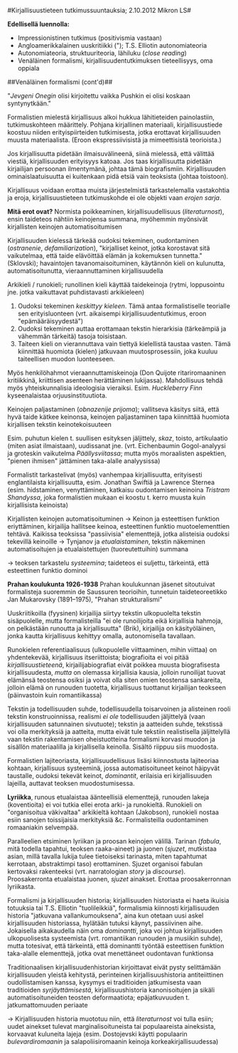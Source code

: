 #Kirjallisuustieteen tutkimussuuntauksia; 2.10.2012 Mikron LS#

**Edellisellä luennolla:**

* Impressionistinen tutkimus (positivismia vastaan)
* Angloamerikkalainen uuskritiikki ("); T.S. Elliotin autonomiateoria
* Autonomiateoria, struktuuriteoria, lähiluku (_close reading_)
* Venäläinen formalismi, kirjallisuudentutkimuksen tieteellisyys, oma oppiala

##Venäläinen formalismi (cont'd)##

"_Jevgeni Onegin_ olisi kirjoitettu vaikka Pushkin ei olisi koskaan syntynytkään."

Formalistien mielestä kirjallisuus alkoi hukkua lähitieteiden painolastiin, 
tutkimuskohteen määrittely. Pohjana kirjallinen materiaali, kirjallisuustiede
koostuu niiden erityispiirteiden tutkimisesta, jotka erottavat kirjallisuuden
muusta materiaalista.  (Eroon ekspressiivisistä ja mimeettisistä teorioista.)

Jos kirjallisuutta pidetään ilmaisuvälineenä, siinä mielessä, että välittää viestiä,
kirjallisuuden erityisyys katoaa. Jos taas kirjallisuutta pidetään kirjailijan
persoonan ilmentymänä, johtaa tämä biografismiin. Kirjallisuuden ominaislaatuisuutta
ei kuitenkaan pidä etsiä vain teoksista (johtaa toistoon).

Kirjallisuus voidaan erottaa muista järjestelmistä tarkastelemalla vastakohtia
ja eroja, kirjallisuustieteen tutkimuskohde ei ole objekti vaan _erojen sarja_.

**Mitä erot ovat?** Normista poikkeaminen, kirjallisuudellisuus (_literaturnost_), ensin
taideteos nähtiin keinojensa summana, myöhemmin myönsivät kirjallisten keinojen
automatisoitumisen  

Kirjallisuuden kielessä tärkeää oudoksi tekeminen, oudontaminen (_ostranenie_, _defamiliarization_),
"kirjalliset keinot, jotka korostavat sitä vaikutelmaa, että taide elävöittää elämän
ja kokemuksen tunnetta." (Sklovski); havaintojen tavanomaisoituminen, käytännön
kieli on kulunutta, automatisoitunutta, vieraannuttaminen kirjallisuudella

Arkikieli / runokieli; runollinen kieli käyttää taidekeinoja (rytmi, loppusointu
jne. jotka vaikuttavat puhdistavasti arkikieleen) 

1. Oudoksi tekeminen _keskittyy kieleen_. Tämä antaa formalistiselle teorialle sen erityisluonteen 
(vrt. aikaisempi kirjallisuudentutkimus, eroon "epämääräisyydestä")
2. Oudoksi tekeminen auttaa erottamaan tekstin hierarkisia (tärkeämpiä ja vähemmän tärkeitä)
tasoja toisistaan.
3. Taiteen kieli on vierannuttava vain tiettyä kielellistä taustaa vasten. Tämä kiinnittää
huomiota (kielen) jatkuvaan muutosprosessiin, joka kuuluu taiteellisen muodon luonteeseen.

Myös henkilöhahmot vieraannuttamiskeinoja (Don Quijote ritariromaaninen 
kritiikkinä, kriittisen asenteen herättäminen lukijassa). Mahdollisuus tehdä myös 
yhteiskunnalisia ideologisia vieraiksi. Esim. _Huckleberry Finn_ kyseenalaistaa orjuusinstituutiota.

Keinojen paljastaminen (_obnazenije prijoma_); vallitseva käsitys siitä, että hyvä taide
kätkee keinonsa, keinojen paljastaminen tapa kiinnittää huomiota kirjallisen tekstin
keinotekoisuuteen 

Esim. puhutun kielen t. suullisen esityksen jäljittely, _skaz_, toisto, artikulaatio (miten
asiat ilmaistaan), uudissanat jne. (vrt. Eichenbaumin Gogol-analyysi ja groteskin vaikutelma
_Päällysviitassa_; mutta myös moraalisten aspektien, "pienen ihmisen" jättäminen taka-alalle analyysissa)

Formalistit tarkastelivat (myös) vanhempaa kirjallisuutta, erityisesti englantilaista
kirjallisuutta, esim. Jonathan Swiftiä ja Lawrence Sternea (esim. hidstaminen, venyttäminen,
katkaisu oudontamisen keinoina _Tristram Shandyssa_, joka formalistien mukaan ei koostu
t. kerro muusta kuin kirjallisista keinoista)

Kirjallisten keinojen automatisoituminen &rarr; Keinon ja esteettisen funktion eriyttäminen,
kirjailija hallitsee keinoa, esteettinen funktio muotoelementtien tehtävä. Kaikissa teoksissa
"passiivisia" elementtejä, jotka alisteisia oudoksi tekevillä keinoille &rarr;
Tynjanov ja _etualaistaminen_, tekstin näkeminen automatisoitujen ja etualaistettujen (tuoreutettuihin)
summana 

&rarr; teoksen tarkastelu _systeemina_; taideteos ei suljettu, tärkeintä, että esteettinen
funktio dominoi

**Prahan koulukunta 1926-1938** Prahan koulukunnan jäsenet 
sitoutuivat formalisteja suoremmin de Saussuren teorioihin,
tunnetuin taideteoreetikko Jan Mukarovsky (1891&ndash;1975), "Prahan strukturalismi"

Uuskriitikoilla (fyysinen) kirjailija siirtyy tekstin ulkopuolelta tekstin sisäpuolelle,
mutta formalisteilla "ei ole runoilijoita eikä kirjallisia hahmoja,
on pelkästään runoutta ja kirjallisuutta" (Brik), kirjailija on käsityöläinen, jonka
kautta kirjallisuus kehittyy omalla, autonomisella tavallaan. 

Runokielen referentiaalisuus (ulkopuolelle viittaaminen, mihin viittaa) on yhdentekevää,
kirjallisuus itseriittoista; biografioita ei voi pitää _kirjallisuustieteenä_, kirjailijabiografiat
eivät poikkea muusta biografisesta kirjallisuudesta, _mutta_ on olemassa kirjallisia
kausia, jolloin runoilijat tuovat elämänsä teostensa osiksi ja voivat olla siten omien
teostensa sankareita, jolloin elämä on runouden tuotetta, kirjallisuus tuottanut kirjailijan
teokseen (päinvastoin kuin romantiikassa)

Tekstin ja todellisuuden suhde, todellisuudella toisarvoinen ja alisteinen rooli tekstin
konstruoinnissa, realismi _ei ole_ todellisuuden jäljittelyä (vaan kirjallisuuden satunnainen
sivutuote); tekstin ja aatteiden suhde, tekstissä voi olla merkityksiä ja aatteita, mutta
eivät tule tekstiin realistisella jäljittelyllä vaan tekstin rakentamisen oheistuotteina
formalismi korvasi muodon ja sisällön materiaalilla ja kirjallisella keinolla. Sisältö riippuu
siis muodosta.

Formalistien lajiteoriasta, kirjallisuudellisuus lisäsi kiinnostusta lajiteoriaa kohtaan,
kirjallisuus systeeminä, jossa automatisoituneet keinot häipyvät taustalle, oudoksi tekevät
keinot, _dominantit_, erilaisia eri kirjallisuuden lajeilla, auttavat teoksen muodostumisessa.

**Lyriikka**, runous etualaistaa äänteellisiä elementtejä, runouden lakeja (koventioita) ei
voi tutkia ellei erota arki- ja runokieltä. Runokieli on "organisoitua väkivaltaa" arkikieltä
kohtaan (Jakobson), runokieli nostaa esiin sanojen toissijaisia merkityksiä &amp;c. Formalisteilla
oudontaminen romaaniakin selvempää.

Paralleelien etsiminen lyriikan ja proosan keinojen välillä. Tarinan (_fabula_, mitä todella
tapahtui, teoksen raaka-aineet) ja juonen (_sjuzet_, mutkistaa asian, millä tavalla lukija
tulee tietoiseksi tarinasta, miten tapahtumat kerrotaan, abstraktimpi taso) erottaminen.
Sjuzet organisoi fabulan kertovaksi rakenteeksi (vrt. narratologian _story_ ja _discourse_).
Proosakerronta etualaistaa juonen, _sjuzet_ ainakset. Erottaa proosakerronnan lyriikasta.

Formalismi ja kirjallisuuden historia; kirjallisuuden historiasta ei haeta ikuisia totuuksia
tai T.S. Elliotin "tuolileikkiä", formalismia kiinnosti kirjallisuuden historia "jatkuvana
vallankumouksena", aina kun otetaan uusi askel kirjallisuuden historiassa, hylätään
tutuksi käynyt, passiivinen aihe. Jokaisella aikakaudella näin oma _dominantti_, joka voi
johtua kirjallisuuden ulkopuolisesta systeemista (vrt. romantiikan runouden ja musiikin suhde),
mutta totesivat, että tärkeintä, että dominantti työntää esteettisen funktion taka-alalle
elementtejä, jotka ovat menettäneet oudontavan funktionsa

Traditionaalisen kirjallisuudenhistorian kirjoittavat eivät pysty selittämään
kirjallisuuden yleistä kehitystä, perinteinen kirjallisuushistoria antiteiittinen
oudollistamisen kanssa, kysymys ei traditioiden jatkumisesta vaan traditioiden
_syrjäyttämisestä_, kirjallisuushistoria kanonisoitujen ja sikäli automatisoituneiden teosten deformaatiota;
epäjatkuvuuden t. jatkumattomuuden periaate 

&rarr; Kirjallisuuden historia muototuu niin, että _literaturnost_ 
voi tulla esiin; uudet ainekset tulevat marginalisoituneista tai populaareista
aineksista, korvaavat kuluneita lajeja (esim. Dostojevski käytti populaarin _bulevardiromaanin_ ja
salapoliisiromaanin keinoja korkeakirjallisuudessa)
